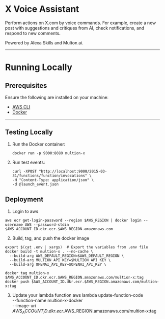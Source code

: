 # X Voice Assistant

Perform actions on X.com by voice commands. For example, create a new post with suggestions and critiques from AI, check notifications, and respond to new comments.

Powered by Alexa Skills and Multon.ai.

---

# Running Locally

## Prerequisites
Ensure the following are installed on your machine:
- [AWS CLI](https://aws.amazon.com/cli/)
- [Docker](https://www.docker.com/)

---

## Testing Locally

1. Run the Docker container:
   ```
   docker run -p 9000:8080 multion-x
   ```
2. Run test events:

   ```
   curl -XPOST "http://localhost:9000/2015-03-31/functions/function/invocations" \
   -H "Content-Type: application/json" \
   -d @launch_event.json
   ```

## Deployment

1. Login to aws
```
aws ecr get-login-password --region $AWS_REGION | docker login --username AWS --password-stdin $AWS_ACCOUNT_ID.dkr.ecr.$AWS_REGION.amazonaws.com
```

2. Build, tag, and push the docker image
```
export $(cat .env | xargs)  # Export the variables from .env file
docker build -t multion-x . --no-cache \
  --build-arg AWS_DEFAULT_REGION=$AWS_DEFAULT_REGION \
  --build-arg MULTION_API_KEY=$MULTION_API_KEY \
  --build-arg OPENAI_API_KEY=$OPENAI_API_KEY \

docker tag multion-x $AWS_ACCOUNT_ID.dkr.ecr.$AWS_REGION.amazonaws.com/multion-x:tag
docker push $AWS_ACCOUNT_ID.dkr.ecr.$AWS_REGION.amazonaws.com/multion-x:tag
```

3. Update your lambda function
aws lambda update-function-code \
           --function-name multion-x-docker \
           --image-uri $AWS_ACCOUNT_ID.dkr.ecr.$AWS_REGION.amazonaws.com/multion-x:tag


